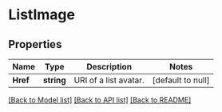 # ListImage

## Properties
Name | Type | Description | Notes
------------ | ------------- | ------------- | -------------
**Href** | **string** | URI of a list avatar. | [default to null]

[[Back to Model list]](../README.md#documentation-for-models) [[Back to API list]](../README.md#documentation-for-api-endpoints) [[Back to README]](../README.md)


